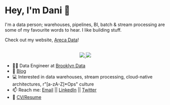 # Hey, I'm Dani 🌴

I'm a data person; warehouses, pipelines, BI, batch & stream processing are some of my favourite words to hear. I like building stuff.

Check out my website, [Areca Data](https://www.arecadata.com/ "Areca Data website")!

<p align="center"><br/>
 <a href="https://www.linkedin.com/in/danthelion/">
  <img src="https://img.shields.io/badge/linkedin-Daniel%20Palma-blue?style=flat-square&logo=linkedin">
 </a>
 <a href="mailto:danivgy@gmail.com">
  <img src="https://img.shields.io/badge/Email-danivgy%40gmail.com-red?style=flat-square&logo=gmail&logoColor=white">
 </a>
</p>

- 👨‍💼 Data Engineer at [Brooklyn Data](https://brooklyndata.co/ "BDC Website")
- 💬 [Blog](https://www.arecadata.com/ "Areca Data website")
- 💻 Interested in data warehouses, stream processing, cloud-native architectures, r"[a-zA-Z]\*Ops" culture
- 📫 Reach me: [Email](mailto:danivgy@gmail.com "danivgy@gmail.com") || [LinkedIn](https://www.linkedin.com/in/danthelion/ "Daniel Palma") || [Twitter](https://twitter.com/verazelet "Daniel Palma")
- 📝 [CV/Resume](https://github.com/danthelion/resume/blob/master/out/resume.pdf "CV/Resume")
